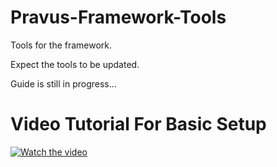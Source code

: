 # Pravus-Framework-Tools
Tools for the framework.


Expect the tools to be updated.

Guide is still in progress...




# Video Tutorial For Basic Setup

[![Watch the video](https://img.youtube.com/vi/byLxj_MIInw/maxresdefault.jpg)](https://www.youtube.com/watch?v=byLxj_MIInw)
